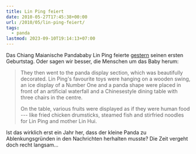 ```yaml
---
title: Lin Ping feiert
date: 2010-05-27T17:45:38+00:00
url: /2010/05/lin-ping-feiert/
tags:
  - panda
lastmod: 2023-09-10T19:14:13+07:00
---
```

Das Chiang Maianische Pandababy Lin Ping feierte [gestern][1] seinen ersten Geburtstag. Oder sagen wir besser, die Menschen um das Baby herum:

> They then went to the panda display section, which was beautifully decorated. Lin Ping's favourite toys were hanging on a wooden swing, an ice display of a Number One and a panda shape were placed in front of an artificial waterfall and a Chinesestyle dining table with three chairs in the centre.
>
> On the table, various fruits were displayed as if they were human food --- like fried chicken drumsticks, steamed fish and stirfried noodles for Lin Ping and mother Lin Hui.

Ist das wirklich erst ein Jahr her, dass der kleine Panda zu Ablenkungsgründen in den Nachrichten herhalten musste? Die Zeit vergeht doch recht langsam...

 [1]: http://www.nationmultimedia.com/home/2010/05/28/national/Panda-Lin-Ping-celebrates-first-milestone-30130379.html
